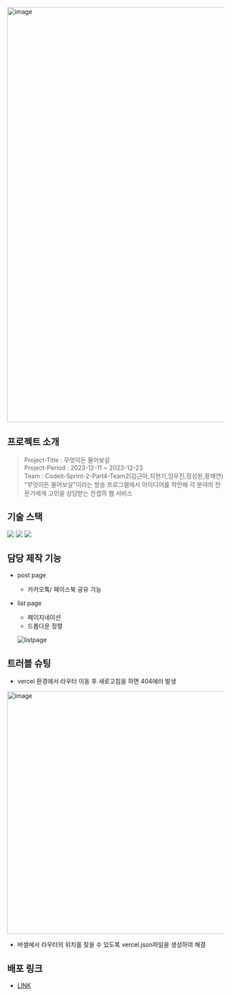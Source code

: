 <img width="963" alt="image" src="https://github.com/SprintPart2Team10/openmind/assets/141597336/f4be09a1-7337-4cca-99ce-aa52a6b6b171">

## 프로젝트 소개

> Project-Title : 무엇이든 물어보살  
> Project-Period : 2023-12-11 ~ 2023-12-23  
> Team : Codeit-Sprint-2-Part4-Team2(김근아,지현기,임우진,정성원,황채연)  
> "무엇이든 물어보살"이라는 방송 프로그램에서 아이디어를 착안해 각 분야의 전문가에게 고민을 상담받는 컨셉의 웹 서비스  

## 기술 스택
<img src="https://img.shields.io/badge/react-61DAFB?style=for-the-badge&logo=react&logoColor=white"> <img src="https://img.shields.io/badge/vite-646CFF?style=for-the-badge&logo=vite&logoColor=white"> <img src="https://img.shields.io/badge/vercel-000000?style=for-the-badge&logo=vercel&logoColor=white">

## 담당 제작 기능
- post page
    - 카카오톡/ 페이스북 공유 기능
- list page 
  - 페이지네이션
  - 드롭다운 정렬
 
  ![listpage](https://github.com/SprintPart2Team10/openmind/assets/141597336/a428cc04-ed8b-491f-a2dd-6845c9954edc)

## 트러블 슈팅
- vercel 환경에서 라우터 이동 후 새로고침을 하면 404에러 발생
<img width="563" alt="image" src="https://github.com/jeongseongwon94/openmind/assets/148832721/035a05c8-dd51-4239-956b-3aafd7f0eb69">

- 버셀에서 라우터의 위치를 찾을 수 있도록 vercel.json파일을 생성하여 해결

## 배포 링크
- [LINK](https://openmind-jsw.vercel.app)

